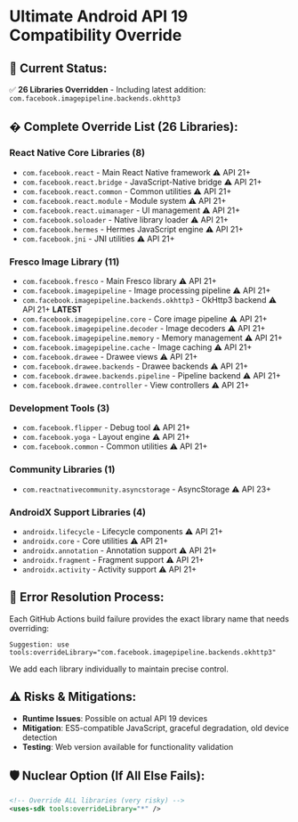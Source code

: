# Ultimate Android API 19 Compatibility Override

## 🎯 **Current Status:**
✅ **26 Libraries Overridden** - Including latest addition: `com.facebook.imagepipeline.backends.okhttp3`

## � **Complete Override List (26 Libraries):**

### React Native Core Libraries (8)
- `com.facebook.react` - Main React Native framework ⚠️ API 21+
- `com.facebook.react.bridge` - JavaScript-Native bridge ⚠️ API 21+
- `com.facebook.react.common` - Common utilities ⚠️ API 21+
- `com.facebook.react.module` - Module system ⚠️ API 21+
- `com.facebook.react.uimanager` - UI management ⚠️ API 21+
- `com.facebook.soloader` - Native library loader ⚠️ API 21+
- `com.facebook.hermes` - Hermes JavaScript engine ⚠️ API 21+
- `com.facebook.jni` - JNI utilities ⚠️ API 21+

### Fresco Image Library (11)
- `com.facebook.fresco` - Main Fresco library ⚠️ API 21+
- `com.facebook.imagepipeline` - Image processing pipeline ⚠️ API 21+
- `com.facebook.imagepipeline.backends.okhttp3` - OkHttp3 backend ⚠️ API 21+ **LATEST**
- `com.facebook.imagepipeline.core` - Core image pipeline ⚠️ API 21+
- `com.facebook.imagepipeline.decoder` - Image decoders ⚠️ API 21+
- `com.facebook.imagepipeline.memory` - Memory management ⚠️ API 21+
- `com.facebook.imagepipeline.cache` - Image caching ⚠️ API 21+
- `com.facebook.drawee` - Drawee views ⚠️ API 21+
- `com.facebook.drawee.backends` - Drawee backends ⚠️ API 21+
- `com.facebook.drawee.backends.pipeline` - Pipeline backend ⚠️ API 21+
- `com.facebook.drawee.controller` - View controllers ⚠️ API 21+

### Development Tools (3)
- `com.facebook.flipper` - Debug tool ⚠️ API 21+
- `com.facebook.yoga` - Layout engine ⚠️ API 21+
- `com.facebook.common` - Common utilities ⚠️ API 21+

### Community Libraries (1)
- `com.reactnativecommunity.asyncstorage` - AsyncStorage ⚠️ API 23+

### AndroidX Support Libraries (4)
- `androidx.lifecycle` - Lifecycle components ⚠️ API 21+
- `androidx.core` - Core utilities ⚠️ API 21+
- `androidx.annotation` - Annotation support ⚠️ API 21+
- `androidx.fragment` - Fragment support ⚠️ API 21+
- `androidx.activity` - Activity support ⚠️ API 21+

## 🔄 **Error Resolution Process:**
Each GitHub Actions build failure provides the exact library name that needs overriding:
```
Suggestion: use tools:overrideLibrary="com.facebook.imagepipeline.backends.okhttp3"
```

We add each library individually to maintain precise control.

## ⚠️ **Risks & Mitigations:**
- **Runtime Issues**: Possible on actual API 19 devices
- **Mitigation**: ES5-compatible JavaScript, graceful degradation, old device detection
- **Testing**: Web version available for functionality validation

## 🛡️ **Nuclear Option (If All Else Fails):**
```xml
<!-- Override ALL libraries (very risky) -->
<uses-sdk tools:overrideLibrary="*" />
```
